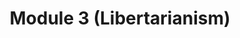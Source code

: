 ---
layout: default
title: Module 3 (Libertarianism)
parent: Class Prep
ref: "class-prep#module-3-libertarianism"
---